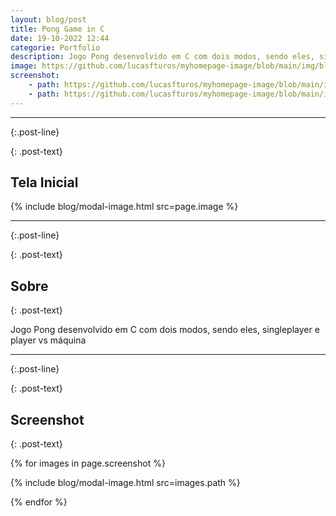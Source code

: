 ```yaml
---
layout: blog/post
title: Pong Game in C
date: 19-10-2022 12:44
categorie: Portfolio
description: Jogo Pong desenvolvido em C com dois modos, sendo eles, singleplayer e player vs máquina
image: https://github.com/lucasfturos/myhomepage-image/blob/main/img/blog/Portfolio/PongGameInC/tela%20do%20pong.png?raw=true
screenshot:
    - path: https://github.com/lucasfturos/myhomepage-image/blob/main/img/blog/Portfolio/PongGameInC/PongSinglePlayer.png?raw=true
    - path: https://github.com/lucasfturos/myhomepage-image/blob/main/img/blog/Portfolio/PongGameInC/PongPcVsPlayer.png?raw=true
---
```


---
{:.post-line}

{: .post-text}

## Tela Inicial

{% include blog/modal-image.html src=page.image %}

---
{:.post-line}

{: .post-text}

## Sobre

{: .post-text}

Jogo Pong desenvolvido em C com dois modos, sendo eles, singleplayer e player vs máquina

---
{:.post-line}

{: .post-text}

## Screenshot

{: .post-text}

{% for images in page.screenshot %}

{% include blog/modal-image.html src=images.path %}

{% endfor %}
